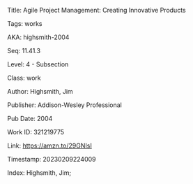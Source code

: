 Title:  Agile Project Management: Creating Innovative Products

Tags:   works

AKA:    highsmith-2004

Seq:    11.41.3

Level:  4 - Subsection

Class:  work

Author: Highsmith, Jim

Publisher: Addison-Wesley Professional

Pub Date: 2004

Work ID: 321219775

Link:   https://amzn.to/29GNIsI

Timestamp: 20230209224009

Index:  Highsmith, Jim; 
